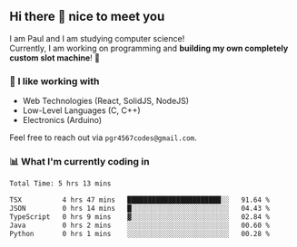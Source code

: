 ## Hi there 👋 nice to meet you

I am Paul and I am studying computer science!  
Currently, I am working on programming and **building my own completely custom slot machine**! 🎰

### 🔭 I like working with
- Web Technologies (React, SolidJS, NodeJS)
- Low-Level Languages (C, C++)
- Electronics (Arduino)

Feel free to reach out via `pgr4567codes@gmail.com`.

### 📊 What I'm currently coding in
<!--START_SECTION:waka-->

```txt
Total Time: 5 hrs 13 mins

TSX          4 hrs 47 mins   ███████████████████████░░   91.64 %
JSON         0 hrs 14 mins   █░░░░░░░░░░░░░░░░░░░░░░░░   04.43 %
TypeScript   0 hrs 9 mins    ▓░░░░░░░░░░░░░░░░░░░░░░░░   02.84 %
Java         0 hrs 2 mins    ░░░░░░░░░░░░░░░░░░░░░░░░░   00.60 %
Python       0 hrs 1 mins    ░░░░░░░░░░░░░░░░░░░░░░░░░   00.28 %
```

<!--END_SECTION:waka-->
